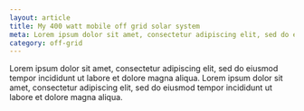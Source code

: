 ```yaml
---
layout: article
title: My 400 watt mobile off grid solar system
meta: Lorem ipsum dolor sit amet, consectetur adipiscing elit, sed do eiusmod tempor incididunt ut labore et dolore magna aliqua.
category: off-grid
---
```

Lorem ipsum dolor sit amet, consectetur adipiscing elit, sed do eiusmod tempor incididunt ut labore et dolore magna aliqua. Lorem ipsum dolor sit amet, consectetur adipiscing elit, sed do eiusmod tempor incididunt ut labore et dolore magna aliqua.